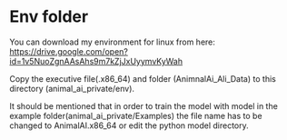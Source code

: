 # Env folder

You can download my environment for linux from here: https://drive.google.com/open?id=1v5NuoZgnAAsAhs9m7kZjJxUyymvKyWah 

Copy the executive file(.x86_64) and folder (AnimnalAi_Ali_Data) to this directory (animal_ai_private/env). 

It should be mentioned that in order to train the model with model in the example folder(animal_ai_private/Examples) the file name has to be changed to AnimalAI.x86_64 or edit the python model directory. 


